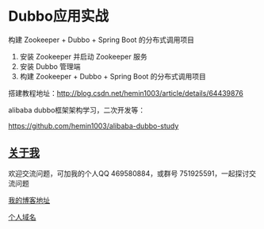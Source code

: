 # Dubbo应用实战

构建 Zookeeper + Dubbo + Spring Boot 的分布式调用项目

1. 安装 Zookeeper 并启动 Zookeeper 服务
2. 安装 Dubbo 管理端
3. 构建 Zookeeper + Dubbo + Spring Boot 的分布式调用项目

搭建教程地址：http://blog.csdn.net/hemin1003/article/details/64439876

alibaba dubbo框架架构学习，二次开发等：

https://github.com/hemin1003/alibaba-dubbo-study


## [关于我](http://heminit.com/about/)

欢迎交流问题，可加我的个人QQ 469580884，或群号 751925591，一起探讨交流问题

[我的博客地址](http://blog.csdn.net/hemin1003)

[个人域名](http://heminit.com)
